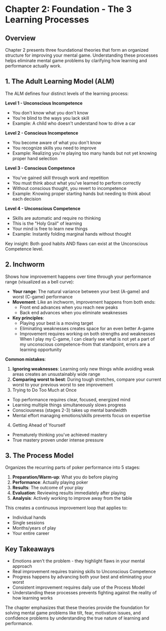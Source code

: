# Chapter 2: Foundation - The 3 Learning Processes

## Overview

Chapter 2 presents three foundational theories that form an organized structure for improving your mental game. Understanding these processes helps eliminate mental game problems by clarifying how learning and performance actually work.

## 1. The Adult Learning Model (ALM)

The ALM defines four distinct levels of the learning process:

**Level 1 - Unconscious Incompetence**

- You don't know what you don't know
- You're blind to the ways you lack skill
- Example: A child who doesn't understand how to drive a car

**Level 2 - Conscious Incompetence**

- You become aware of what you don't know
- You recognize skills you need to improve
- Example: Realizing you're playing too many hands but not yet knowing proper hand selection

**Level 3 - Conscious Competence**

- You've gained skill through work and repetition
- You must think about what you've learned to perform correctly
- Without conscious thought, you revert to incompetence
- Example: Knowing proper starting hands but needing to think about each decision

**Level 4 - Unconscious Competence**

- Skills are automatic and require no thinking
- This is the "Holy Grail" of learning
- Your mind is free to learn new things
- Example: Instantly folding marginal hands without thought

Key insight: Both good habits AND flaws can exist at the Unconscious Competence level.

## 2. Inchworm

Shows how improvement happens over time through your performance range (visualized as a bell curve):

- **Your range**: The natural variance between your best (A-game) and worst (C-game) performance
- **Movement**: Like an inchworm, improvement happens from both ends:
    - Front end advances when you reach new peaks
    - Back end advances when you eliminate weaknesses
- **Key principles**:
    - Playing your best is a moving target
    - Eliminating weaknesses creates space for an even better A-game
    - Improvement requires working on both strengths and weaknesses
	When I play my C-game, I can clearly see what is not yet a part of my unconscious competence-from that standpoint, errors are a learning opportunity

**Common mistakes**:

1. **Ignoring weaknesses**: Learning only new things while avoiding weak areas creates an unsustainably wide range
2. **Comparing worst to best**: During tough stretches, compare your current worst to your previous worst to see improvement
3.  Trying to Do Too Much at Once

- Top performance requires clear, focused, energized mind
- Learning multiple things simultaneously slows progress
- Consciousness (stages 2-3) takes up mental bandwidth
- Mental effort managing emotions/skills prevents focus on expertise

4. Getting Ahead of Yourself

- Prematurely thinking you've achieved mastery
- True mastery proven under intense pressure

## 3. The Process Model

Organizes the recurring parts of poker performance into 5 stages:

1. **Preparation/Warm-up**: What you do before playing
2. **Performance**: Actually playing poker
3. **Results**: The outcome of your play
4. **Evaluation**: Reviewing results immediately after playing
5. **Analysis**: Actively working to improve away from the table

This creates a continuous improvement loop that applies to:

- Individual hands
- Single sessions
- Months/years of play
- Your entire career

## Key Takeaways

- Emotions aren't the problem - they highlight flaws in your mental approach
- Real improvement requires training skills to Unconscious Competence
- Progress happens by advancing both your best and eliminating your worst
- Consistent improvement requires daily use of the Process Model
- Understanding these processes prevents fighting against the reality of how learning works

The chapter emphasizes that these theories provide the foundation for solving mental game problems like tilt, fear, motivation issues, and confidence problems by understanding the true nature of learning and performance.